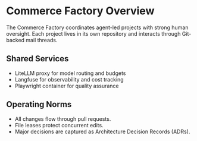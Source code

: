 # Commerce Factory Overview

The Commerce Factory coordinates agent-led projects with strong human oversight. Each project lives in its own repository and interacts through Git-backed mail threads.

## Shared Services

* LiteLLM proxy for model routing and budgets
* Langfuse for observability and cost tracking
* Playwright container for quality assurance

## Operating Norms

* All changes flow through pull requests.
* File leases protect concurrent edits.
* Major decisions are captured as Architecture Decision Records (ADRs).

